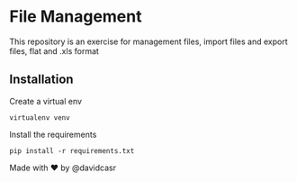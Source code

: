 # File Management

This repository is an exercise for management files, import files and export files, flat and .xls format

## Installation

Create a virtual env
```
virtualenv venv
```

Install the requirements

```
pip install -r requirements.txt
```

Made with ❤️ by @davidcasr